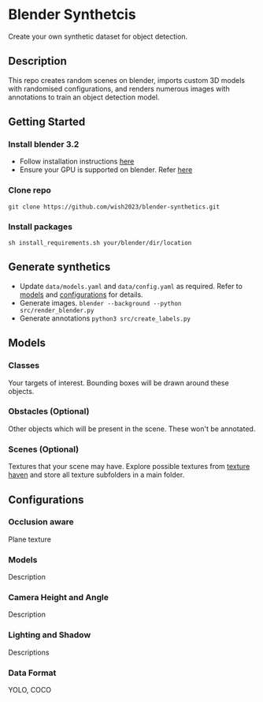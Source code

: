 # Blender Synthetcis

Create your own synthetic dataset for object detection.

## Description

This repo creates random scenes on blender, imports custom 3D models with randomised configurations, and renders numerous images with annotations to train an object detection model.

## Getting Started

### Install blender 3.2

- Follow installation instructions [here](https://www.blender.org/download/releases/3-2/) 
- Ensure your GPU is supported on blender. Refer [here](https://docs.blender.org/manual/en/latest/render/cycles/gpu_rendering.html)

### Clone repo

```
git clone https://github.com/wish2023/blender-synthetics.git
```

### Install packages

```
sh install_requirements.sh your/blender/dir/location
```
## Generate synthetics

- Update `data/models.yaml` and `data/config.yaml` as required. Refer to [models](#models) and  [configurations](#configurations) for details.
- Generate images. `blender --background --python src/render_blender.py`
- Generate annotations `python3 src/create_labels.py`

## Models

### Classes

Your targets of interest. Bounding boxes will be drawn around these objects.

### Obstacles (Optional)

Other objects which will be present in the scene. These won't be annotated.

### Scenes (Optional)

Textures that your scene may have. Explore possible textures from [texture haven](https://polyhaven.com/textures) and store all texture subfolders in a main folder.

## Configurations

### Occlusion aware

Plane texture

### Models

Description

### Camera Height and Angle

Description

### Lighting and Shadow

Descriptions

### Data Format

YOLO, COCO

